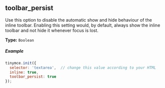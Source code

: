 ## toolbar_persist

Use this option to disable the automatic show and hide behaviour of the inline toolbar. Enabling this setting would, by default, always show the inline toolbar and not hide it whenever focus is lost.

**Type:** `Boolean`

##### Example

```js
tinymce.init({
  selector: 'textarea',  // change this value according to your HTML
  inline: true,
  toolbar_persist: true
});
```
